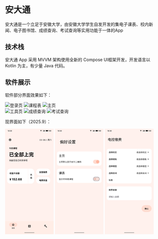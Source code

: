 # 安大通

安大通是一个立足于安徽大学，由安徽大学学生自发开发的集电子课表、校内新闻、电子图书馆、成绩查询、考试查询等实用功能于一体的App

## 技术栈
安大通 App 采用 MVVM 架构使用全新的 Compose UI框架开发，开发语言以 Kotlin 为主，有少量 Java 代码。

## 软件展示
软件部分界面效果如下：
<div>
    <img src="pic/login_page.png" alt="登录页" width="32%">
    <img src="pic/schedule_page.png" alt="课程表" width="32%">
    <img src="pic/home_page.png" alt="主页" width="32%">
</div>
<div>
    <img src="pic/tools_page.png" alt="工具页" width="32%">
    <img src="pic/grade_page.png" alt="成绩查询" width="32%">
    <img src="pic/exam_page.png" alt="考试查询" width="32%">
</div>

现界面如下（2025.9）：

<div>
    <img src="pic/home_page_2025.png" alt="新主页" width="32%">
    <img src="pic/settings.png" alt="偏好设置" width="32%">
    <img src="pic/electricity_charge.png" alt="电控缴费" width="32%">
</div>
